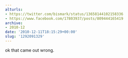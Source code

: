 ```yaml
---
alturls:
- https://twitter.com/bismark/status/13658144102158336
- https://www.facebook.com/17803937/posts/809444165419
archive:
- 2010-12
date: '2010-12-11T18:15:29+00:00'
slug: '1292091329'
---
```


ok that came out wrong.

